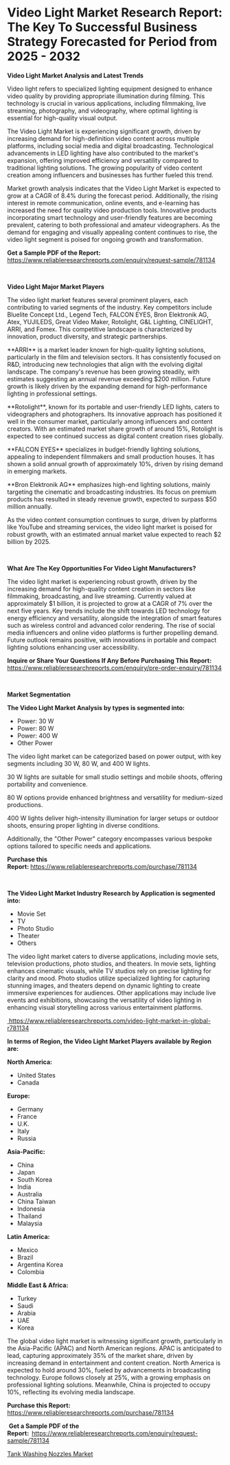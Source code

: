 <p><h1>Video Light Market Research Report: The Key To Successful Business Strategy Forecasted for Period from 2025 - 2032</h1></p><p><strong>Video Light Market Analysis and Latest Trends</strong></p>
<p><p>Video light refers to specialized lighting equipment designed to enhance video quality by providing appropriate illumination during filming. This technology is crucial in various applications, including filmmaking, live streaming, photography, and videography, where optimal lighting is essential for high-quality visual output.</p><p>The Video Light Market is experiencing significant growth, driven by increasing demand for high-definition video content across multiple platforms, including social media and digital broadcasting. Technological advancements in LED lighting have also contributed to the market's expansion, offering improved efficiency and versatility compared to traditional lighting solutions. The growing popularity of video content creation among influencers and businesses has further fueled this trend.</p><p>Market growth analysis indicates that the Video Light Market is expected to grow at a CAGR of 8.4% during the forecast period. Additionally, the rising interest in remote communication, online events, and e-learning has increased the need for quality video production tools. Innovative products incorporating smart technology and user-friendly features are becoming prevalent, catering to both professional and amateur videographers. As the demand for engaging and visually appealing content continues to rise, the video light segment is poised for ongoing growth and transformation.</p></p>
<p><strong>Get a Sample PDF of the Report:&nbsp;</strong> <a href="https://www.reliableresearchreports.com/enquiry/request-sample/781134?utm_campaign=2652&utm_medium=2&utm_source=Github&utm_content=ia&utm_term=26032025&utm_id=video-light">https://www.reliableresearchreports.com/enquiry/request-sample/781134</a></p>
<p>&nbsp;</p>
<p><strong>Video Light Major Market Players</strong></p>
<p><p>The video light market features several prominent players, each contributing to varied segments of the industry. Key competitors include Bluelite Concept Ltd., Legend Tech, FALCON EYES, Bron Elektronik AG, Atex, YUJILEDS, Great Video Maker, Rotolight, G&L Lighting, CINELIGHT, ARRI, and Fomex. This competitive landscape is characterized by innovation, product diversity, and strategic partnerships.</p><p>**ARRI** is a market leader known for high-quality lighting solutions, particularly in the film and television sectors. It has consistently focused on R&D, introducing new technologies that align with the evolving digital landscape. The company's revenue has been growing steadily, with estimates suggesting an annual revenue exceeding $200 million. Future growth is likely driven by the expanding demand for high-performance lighting in professional settings.</p><p>**Rotolight**, known for its portable and user-friendly LED lights, caters to videographers and photographers. Its innovative approach has positioned it well in the consumer market, particularly among influencers and content creators. With an estimated market share growth of around 15%, Rotolight is expected to see continued success as digital content creation rises globally.</p><p>**FALCON EYES** specializes in budget-friendly lighting solutions, appealing to independent filmmakers and small production houses. It has shown a solid annual growth of approximately 10%, driven by rising demand in emerging markets. </p><p>**Bron Elektronik AG** emphasizes high-end lighting solutions, mainly targeting the cinematic and broadcasting industries. Its focus on premium products has resulted in steady revenue growth, expected to surpass $50 million annually.</p><p>As the video content consumption continues to surge, driven by platforms like YouTube and streaming services, the video light market is poised for robust growth, with an estimated annual market value expected to reach $2 billion by 2025.</p></p>
<p>&nbsp;</p>
<p><strong>What Are The Key Opportunities For Video Light Manufacturers?</strong></p>
<p><p>The video light market is experiencing robust growth, driven by the increasing demand for high-quality content creation in sectors like filmmaking, broadcasting, and live streaming. Currently valued at approximately $1 billion, it is projected to grow at a CAGR of 7% over the next five years. Key trends include the shift towards LED technology for energy efficiency and versatility, alongside the integration of smart features such as wireless control and advanced color rendering. The rise of social media influencers and online video platforms is further propelling demand. Future outlook remains positive, with innovations in portable and compact lighting solutions enhancing user accessibility.</p></p>
<p><strong>Inquire or Share Your Questions If Any Before Purchasing This Report:</strong> <a href="https://www.reliableresearchreports.com/enquiry/pre-order-enquiry/781134?utm_campaign=2652&utm_medium=2&utm_source=Github&utm_content=ia&utm_term=26032025&utm_id=video-light">https://www.reliableresearchreports.com/enquiry/pre-order-enquiry/781134</a></p>
<p>&nbsp;</p>
<p><strong>Market Segmentation</strong></p>
<p><strong>The Video Light Market Analysis by types is segmented into:</strong></p>
<p><ul><li>Power: 30 W</li><li>Power: 80 W</li><li>Power: 400 W</li><li>Other Power</li></ul></p>
<p><p>The video light market can be categorized based on power output, with key segments including 30 W, 80 W, and 400 W lights. </p><p>30 W lights are suitable for small studio settings and mobile shoots, offering portability and convenience. </p><p>80 W options provide enhanced brightness and versatility for medium-sized productions. </p><p>400 W lights deliver high-intensity illumination for larger setups or outdoor shoots, ensuring proper lighting in diverse conditions. </p><p>Additionally, the "Other Power" category encompasses various bespoke options tailored to specific needs and applications.</p></p>
<p><strong>Purchase this Report:&nbsp;</strong><a href="https://www.reliableresearchreports.com/purchase/781134?utm_campaign=2652&utm_medium=2&utm_source=Github&utm_content=ia&utm_term=26032025&utm_id=video-light">https://www.reliableresearchreports.com/purchase/781134</a></p>
<p>&nbsp;</p>
<p><strong>The Video Light Market Industry Research by Application is segmented into:</strong></p>
<p><ul><li>Movie Set</li><li>TV</li><li>Photo Studio</li><li>Theater</li><li>Others</li></ul></p>
<p><p>The video light market caters to diverse applications, including movie sets, television productions, photo studios, and theaters. In movie sets, lighting enhances cinematic visuals, while TV studios rely on precise lighting for clarity and mood. Photo studios utilize specialized lighting for capturing stunning images, and theaters depend on dynamic lighting to create immersive experiences for audiences. Other applications may include live events and exhibitions, showcasing the versatility of video lighting in enhancing visual storytelling across various entertainment platforms.</p></p>
<p><a href="https://www.reliableresearchreports.com/video-light-market-in-global-r781134?utm_campaign=2652&utm_medium=2&utm_source=Github&utm_content=ia&utm_term=26032025&utm_id=video-light">&nbsp;https://www.reliableresearchreports.com/video-light-market-in-global-r781134</a></p>
<p><strong>In terms of Region, the Video Light Market Players available by Region are:</strong></p>
<p>
    <p> <strong> North America: </strong>
        <ul>
            <li>United States</li>
            <li>Canada</li>
        </ul>
        </p> 
    <p> <strong> Europe: </strong>
        <ul>
            <li>Germany</li>
            <li>France</li>
            <li>U.K.</li>
            <li>Italy</li>
            <li>Russia</li>
        </ul>
        </p> 
    <p> <strong> Asia-Pacific: </strong>
        <ul>
            <li>China</li>
            <li>Japan</li>
            <li>South Korea</li>
            <li>India</li>
            <li>Australia</li>
            <li>China Taiwan</li>
            <li>Indonesia</li>
            <li>Thailand</li>
            <li>Malaysia</li>
        </ul>
        </p> 
    <p> <strong> Latin America: </strong>
        <ul>
            <li>Mexico</li>
            <li>Brazil</li>
            <li>Argentina Korea</li>
            <li>Colombia</li>
        </ul>
        </p> 
    <p> <strong> Middle East & Africa: </strong>
        <ul>
            <li>Turkey</li>
            <li>Saudi</li>
            <li>Arabia</li>
            <li>UAE</li>
            <li>Korea</li>
        </ul>
    </p>
    </p>
<p><p>The global video light market is witnessing significant growth, particularly in the Asia-Pacific (APAC) and North American regions. APAC is anticipated to lead, capturing approximately 35% of the market share, driven by increasing demand in entertainment and content creation. North America is expected to hold around 30%, fueled by advancements in broadcasting technology. Europe follows closely at 25%, with a growing emphasis on professional lighting solutions. Meanwhile, China is projected to occupy 10%, reflecting its evolving media landscape.</p></p>
<p><strong>Purchase this Report: </strong><a href="https://www.reliableresearchreports.com/purchase/781134?utm_campaign=2652&utm_medium=2&utm_source=Github&utm_content=ia&utm_term=26032025&utm_id=video-light">https://www.reliableresearchreports.com/purchase/781134</a></p>
<p>&nbsp;<strong>Get a Sample PDF of the Report:&nbsp;&nbsp;</strong><a href="https://www.reliableresearchreports.com/enquiry/request-sample/781134?utm_campaign=2652&utm_medium=2&utm_source=Github&utm_content=ia&utm_term=26032025&utm_id=video-light">https://www.reliableresearchreports.com/enquiry/request-sample/781134</a></p>
<p><strong></strong></p>
<p><p><a href="https://github.com/oliveroste6/Market-Research-Report-List-1/blob/main/tank-washing-nozzles-market.md?utm_campaign=2652&utm_medium=2&utm_source=Github&utm_content=ia&utm_term=26032025&utm_id=video-light">Tank Washing Nozzles Market</a></p></p>